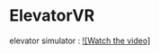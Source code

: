 # ElevatorVR
elevator simulator : 
[![Watch the video]](https://www.youtube.com/watch?time_continue=3&v=L2u8GVhwXIE)
